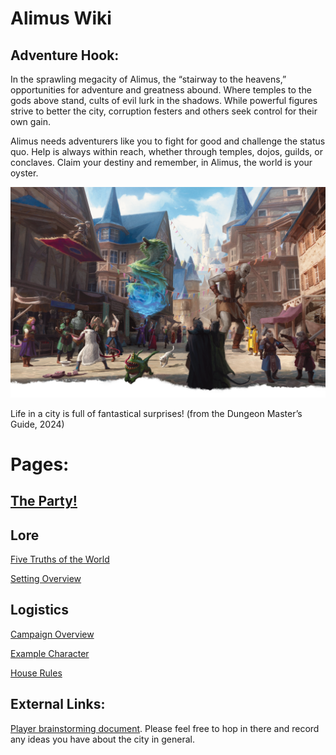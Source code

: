 # Alimus Wiki

## Adventure Hook:

In the sprawling megacity of Alimus, the “stairway to the heavens,” opportunities for adventure and greatness abound. Where temples to the gods above stand, cults of evil lurk in the shadows. While powerful figures strive to better the city, corruption festers and others seek control for their own gain.

Alimus needs adventurers like you to fight for good and challenge the status quo. Help is always within reach, whether through temples, dojos, guilds, or conclaves. Claim your destiny and remember, in Alimus, the world is your oyster.

![A bustling city street full of whimsical creatures](/docs/assets/fantastical-city.png)

Life in a city is full of fantastical surprises! (from the Dungeon Master’s Guide, 2024)

# Pages:

## [The Party!](https://isaaclepley.github.io/Alimus-Public/party.html)

## Lore

[Five Truths of the World](https://isaaclepley.github.io/Alimus-Public/five-truths.html)

[Setting Overview](https://isaaclepley.github.io/Alimus-Public/setting.html)

## Logistics

[Campaign Overview](https://isaaclepley.github.io/Alimus-Public/campaign-overview.html)

[Example Character](https://isaaclepley.github.io/Alimus-Public/grimble.html)

[House Rules](https://isaaclepley.github.io/Alimus-Public/house-rules.html)

## External Links:

[Player brainstorming document](https://docs.google.com/document/d/1gD8qbw5iMtRr_h-BPNG875Gul1bemXggJr7kiFw9V58/edit?tab=t.0). Please feel free to hop in there and record any ideas you have about the city in general.